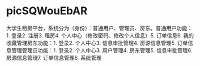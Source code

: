 # picSQWouEbAR
大学生租房平台，系统分为（身份）：普通用户、管理员、房东。普通用户功能：1. 登录2. 注册3. 租房4. 个人中心（修改密码、修改个人信息）5. 订单信息6. 我的收藏管理房东功能：1. 登录2. 个人中心3. 信息审批管理4. 房源信息管理5. 订单信息管理管理员功能：1. 登录2. 个人中心3. 用户管理4. 房东管理5. 信息审批管理6. 房源信息管理7. 订单信息管理8. 系统管理 
